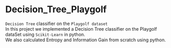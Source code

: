 # Decision_Tree_Playgolf
`Decision Tree` classifier on the `Playgolf dataset`<br>
In this project we implemented a Decision Tree classifier on the Playgolf dataSet using `Scikit-Learn` in python.<br>
We also calculated Entropy and Information Gain from scratch using python.
